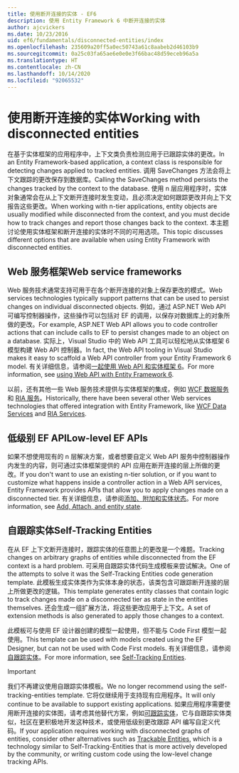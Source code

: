 ```yaml
---
title: 使用断开连接的实体 - EF6
description: 使用 Entity Framework 6 中断开连接的实体
author: ajcvickers
ms.date: 10/23/2016
uid: ef6/fundamentals/disconnected-entities/index
ms.openlocfilehash: 235609a20ff5a0ec50743a61c8aabeb2d46103b9
ms.sourcegitcommit: 0a25c03fa65ae6e0e0e3f66bac48d59eceb96a5a
ms.translationtype: HT
ms.contentlocale: zh-CN
ms.lasthandoff: 10/14/2020
ms.locfileid: "92065532"
---
```

# <a name="working-with-disconnected-entities"></a><span data-ttu-id="cc939-103">使用断开连接的实体</span><span class="sxs-lookup"><span data-stu-id="cc939-103">Working with disconnected entities</span></span>

<span data-ttu-id="cc939-104">在基于实体框架的应用程序中，上下文类负责检测应用于已跟踪实体的更改。</span><span class="sxs-lookup"><span data-stu-id="cc939-104">In an Entity Framework-based application, a context class is responsible for detecting changes applied to tracked entities.</span></span> <span data-ttu-id="cc939-105">调用 SaveChanges 方法会将上下文跟踪的更改保存到数据库。</span><span class="sxs-lookup"><span data-stu-id="cc939-105">Calling the SaveChanges method persists the changes tracked by the context to the database.</span></span> <span data-ttu-id="cc939-106">使用 n 层应用程序时，实体对象通常会在从上下文断开连接时发生变动，且必须决定如何跟踪更改并向上下文报告这些更改。</span><span class="sxs-lookup"><span data-stu-id="cc939-106">When working with n-tier applications, entity objects are usually modified while disconnected from the context, and you must decide how to track changes and report those changes back to the context.</span></span> <span data-ttu-id="cc939-107">本主题讨论使用实体框架和断开连接的实体时不同的可用选项。</span><span class="sxs-lookup"><span data-stu-id="cc939-107">This topic discusses different options that are available when using Entity Framework with disconnected entities.</span></span>

## <a name="web-service-frameworks"></a><span data-ttu-id="cc939-108">Web 服务框架</span><span class="sxs-lookup"><span data-stu-id="cc939-108">Web service frameworks</span></span>

<span data-ttu-id="cc939-109">Web 服务技术通常支持可用于在各个断开连接的对象上保存更改的模式。</span><span class="sxs-lookup"><span data-stu-id="cc939-109">Web services technologies typically support patterns that can be used to persist changes on individual disconnected objects.</span></span> <span data-ttu-id="cc939-110">例如，通过 ASP.NET Web API 可编写控制器操作，这些操作可以包括对 EF 的调用，以保存对数据库上的对象所做的更改。</span><span class="sxs-lookup"><span data-stu-id="cc939-110">For example, ASP.NET Web API allows you to code controller actions that can include calls to EF to persist changes made to an object on a database.</span></span> <span data-ttu-id="cc939-111">实际上，Visual Studio 中的 Web API 工具可以轻松地从实体框架 6 模型构建 Web API 控制器。</span><span class="sxs-lookup"><span data-stu-id="cc939-111">In fact, the Web API tooling in Visual Studio makes it easy to scaffold a Web API controller from your Entity Framework 6 model.</span></span> <span data-ttu-id="cc939-112">有关详细信息，请参阅[一起使用 Web API 和实体框架 6](/aspnet/web-api/overview/data/using-web-api-with-entity-framework/)。</span><span class="sxs-lookup"><span data-stu-id="cc939-112">For more information, see [using Web API with Entity Framework 6](/aspnet/web-api/overview/data/using-web-api-with-entity-framework/).</span></span>

<span data-ttu-id="cc939-113">以前，还有其他一些 Web 服务技术提供与实体框架的集成，例如 [WCF 数据服务](/dotnet/framework/data/wcf/create-a-data-service-using-an-adonet-ef-data-wcf)和 [RIA 服务](/previous-versions/dotnet/wcf-ria/ee707344(v=vs.91))。</span><span class="sxs-lookup"><span data-stu-id="cc939-113">Historically, there have been several other Web services technologies that offered integration with Entity Framework, like [WCF Data Services](/dotnet/framework/data/wcf/create-a-data-service-using-an-adonet-ef-data-wcf) and [RIA Services](/previous-versions/dotnet/wcf-ria/ee707344(v=vs.91)).</span></span>

## <a name="low-level-ef-apis"></a><span data-ttu-id="cc939-114">低级别 EF API</span><span class="sxs-lookup"><span data-stu-id="cc939-114">Low-level EF APIs</span></span>

<span data-ttu-id="cc939-115">如果不想使用现有的 n 层解决方案，或者想要自定义 Web API 服务中控制器操作内发生的内容，则可通过实体框架提供的 API 应用在断开连接的层上所做的更改。</span><span class="sxs-lookup"><span data-stu-id="cc939-115">If you don't want to use an existing n-tier solution, or if you want to customize what happens inside a controller action in a Web API services, Entity Framework provides APIs that allow you to apply changes made on a disconnected tier.</span></span> <span data-ttu-id="cc939-116">有关详细信息，请参阅[添加、附加和实体状态](xref:ef6/saving/change-tracking/entity-state)。</span><span class="sxs-lookup"><span data-stu-id="cc939-116">For more information, see [Add, Attach, and entity state](xref:ef6/saving/change-tracking/entity-state).</span></span>  

## <a name="self-tracking-entities"></a><span data-ttu-id="cc939-117">自跟踪实体</span><span class="sxs-lookup"><span data-stu-id="cc939-117">Self-Tracking Entities</span></span>  

<span data-ttu-id="cc939-118">在从 EF 上下文断开连接时，跟踪实体的任意图上的更改是一个难题。</span><span class="sxs-lookup"><span data-stu-id="cc939-118">Tracking changes on arbitrary graphs of entities while disconnected from the EF context is a hard problem.</span></span> <span data-ttu-id="cc939-119">可采用自跟踪实体代码生成模板来尝试解决。</span><span class="sxs-lookup"><span data-stu-id="cc939-119">One of the attempts to solve it was the Self-Tracking Entities code generation template.</span></span> <span data-ttu-id="cc939-120">此模板生成实体类作为实体本身的状态，该类包含可跟踪断开连接的层上所做更改的逻辑。</span><span class="sxs-lookup"><span data-stu-id="cc939-120">This template generates entity classes that contain logic to track changes made on a disconnected tier as state in the entities themselves.</span></span> <span data-ttu-id="cc939-121">还会生成一组扩展方法，将这些更改应用于上下文。</span><span class="sxs-lookup"><span data-stu-id="cc939-121">A set of extension methods is also generated to apply those changes to a context.</span></span>

<span data-ttu-id="cc939-122">此模板可与使用 EF 设计器创建的模型一起使用，但不能与 Code First 模型一起使用。</span><span class="sxs-lookup"><span data-stu-id="cc939-122">This template can be used with models created using the EF Designer, but can not be used with Code First models.</span></span> <span data-ttu-id="cc939-123">有关详细信息，请参阅[自跟踪实体](xref:ef6/fundamentals/disconnected-entities/self-tracking-entities/index)。</span><span class="sxs-lookup"><span data-stu-id="cc939-123">For more information, see [Self-Tracking Entities](xref:ef6/fundamentals/disconnected-entities/self-tracking-entities/index).</span></span>  

> [!IMPORTANT]
> <span data-ttu-id="cc939-124">我们不再建议使用自跟踪实体模板。</span><span class="sxs-lookup"><span data-stu-id="cc939-124">We no longer recommend using the self-tracking-entities template.</span></span> <span data-ttu-id="cc939-125">它将仅继续用于支持现有应用程序。</span><span class="sxs-lookup"><span data-stu-id="cc939-125">It will only continue to be available to support existing applications.</span></span> <span data-ttu-id="cc939-126">如果应用程序需要使用断开连接的实体图，请考虑其他替代方案，例如[可跟踪实体](https://trackableentities.github.io/)，它与自跟踪实体类似，社区在更积极地开发这种技术，或使用低级别更改跟踪 API 编写自定义代码。</span><span class="sxs-lookup"><span data-stu-id="cc939-126">If your application requires working with disconnected graphs of entities, consider other alternatives such as [Trackable Entities](https://trackableentities.github.io/), which is a technology similar to Self-Tracking-Entities that is more actively developed by the community, or writing custom code using the low-level change tracking APIs.</span></span>
